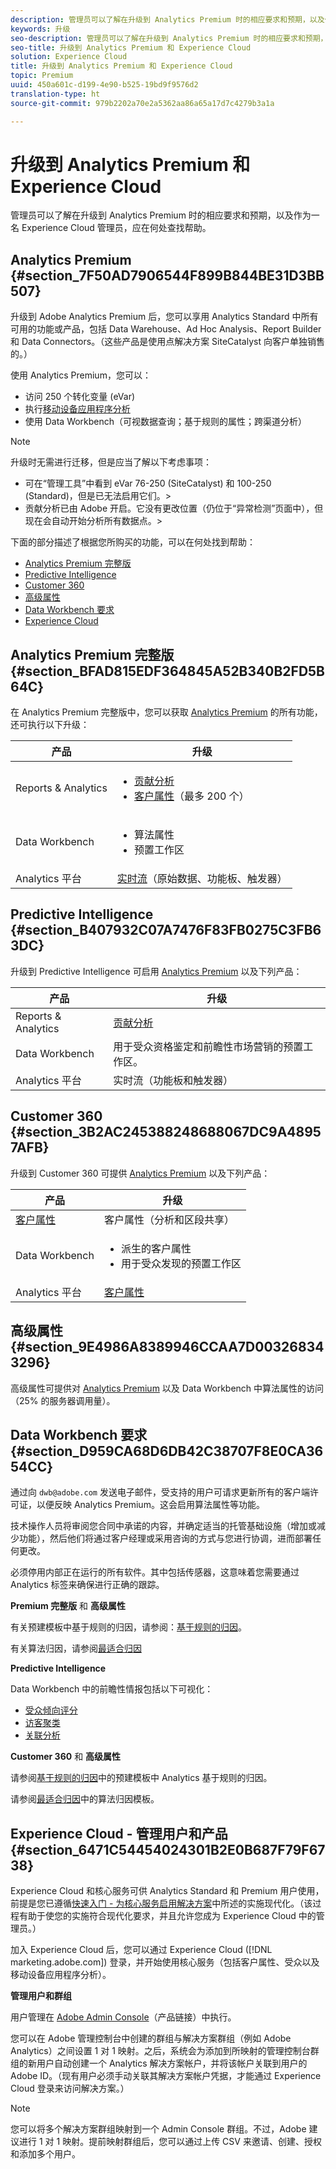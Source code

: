 ```yaml
---
description: 管理员可以了解在升级到 Analytics Premium 时的相应要求和预期，以及作为一名 Experience Cloud 管理员，应在何处查找帮助。
keywords: 升级
seo-description: 管理员可以了解在升级到 Analytics Premium 时的相应要求和预期，以及作为一名 Experience Cloud 管理员，应在何处查找帮助。
seo-title: 升级到 Analytics Premium 和 Experience Cloud
solution: Experience Cloud
title: 升级到 Analytics Premium 和 Experience Cloud
topic: Premium
uuid: 450a601c-d199-4e90-b525-19bd9f9576d2
translation-type: ht
source-git-commit: 979b2202a70e2a5362aa86a65a17d7c4279b3a1a

---
```



# 升级到 Analytics Premium 和 Experience Cloud

管理员可以了解在升级到 Analytics Premium 时的相应要求和预期，以及作为一名 Experience Cloud 管理员，应在何处查找帮助。


## Analytics Premium {#section_7F50AD7906544F899B844BE31D3BB507}

升级到 Adobe Analytics Premium 后，您可以享用 Analytics Standard 中所有可用的功能或产品，包括 Data Warehouse、Ad Hoc Analysis、Report Builder 和 Data Connectors。（这些产品是使用点解决方案 SiteCatalyst 向客户单独销售的。）

使用 Analytics Premium，您可以：

* 访问 250 个转化变量 (eVar)
* 执行[移动设备应用程序分析](https://marketing.adobe.com/resources/help/zh_CN/mobile/)
* 使用 Data Workbench（可视数据查询；基于规则的属性；跨渠道分析）



>[!NOTE]
>
>升级时无需进行迁移，但是应当了解以下考虑事项：
>
>* 可在“管理工具”中看到 eVar 76-250 (SiteCatalyst) 和 100-250 (Standard)，但是已无法启用它们。&gt;
>* 贡献分析已由 Adobe 开启。它没有更改位置（仍位于“异常检测”页面中），但现在会自动开始分析所有数据点。&gt;


下面的部分描述了根据您所购买的功能，可以在何处找到帮助：

* [Analytics Premium 完整版](../admin-getting-started/upgrade-to-analytics-premium.md#section_BFAD815EDF364845A52B340B2FD5B64C)
* [Predictive Intelligence](../admin-getting-started/upgrade-to-analytics-premium.md#section_B407932C07A7476F83FB0275C3FB63DC)
* [Customer 360](../admin-getting-started/upgrade-to-analytics-premium.md#section_3B2AC245388248688067DC9A48957AFB)
* [高级属性](../admin-getting-started/upgrade-to-analytics-premium.md#section_9E4986A8389946CCAA7D003268343296)
* [Data Workbench 要求](../admin-getting-started/upgrade-to-analytics-premium.md#section_D959CA68D6DB42C38707F8E0CA3654CC)
* [Experience Cloud](../admin-getting-started/upgrade-to-analytics-premium.md#section_6471C54454024301B2E0B687F79F6738)



## Analytics Premium 完整版 {#section_BFAD815EDF364845A52B340B2FD5B64C}

在 Analytics Premium 完整版中，您可以获取 [Analytics Premium](../admin-getting-started/upgrade-to-analytics-premium.md#section_7F50AD7906544F899B844BE31D3BB507) 的所有功能，还可执行以下升级：

| 产品 | 升级 |
|--- |--- |
| Reports &amp; Analytics | <ul><li>[贡献分析](https://marketing.adobe.com/resources/help/zh_CN/analytics/contribution/)</li><li>[客户属性](../attributes/attributes.md#concept_ACFEE7C8B8E94875BA0825CDF4913AF1)（最多 200 个）</li></ul> |
| Data Workbench | <ul><li>算法属性</li><li>预置工作区</li></ul> |
| Analytics 平台 | [实时流](https://marketing.adobe.com/developer/documentation/analytics-live-stream/overview-1)（原始数据、功能板、触发器） |


## Predictive Intelligence {#section_B407932C07A7476F83FB0275C3FB63DC}

升级到 Predictive Intelligence 可启用 [Analytics Premium](../admin-getting-started/upgrade-to-analytics-premium.md#section_7F50AD7906544F899B844BE31D3BB507) 以及下列产品：

| 产品 | 升级 |
|---|---|
| Reports &amp; Analytics | [贡献分析](https://marketing.adobe.com/resources/help/zh_CN/analytics/contribution/) |
| Data Workbench | 用于受众资格鉴定和前瞻性市场营销的预置工作区。 |
| Analytics 平台 | 实时流（功能板和触发器） |


## Customer 360 {#section_3B2AC245388248688067DC9A48957AFB}

升级到 Customer 360 可提供 [Analytics Premium](../admin-getting-started/upgrade-to-analytics-premium.md#section_7F50AD7906544F899B844BE31D3BB507) 以及下列产品：

| 产品 | 升级 |
|--- |--- |
| [客户属性](../attributes/attributes.md) | 客户属性（分析和区段共享） |
| Data Workbench | <ul><li>派生的客户属性</li><li>用于受众发现的预置工作区</li></ul> |
| Analytics 平台 | [客户属性](../attributes/attributes.md) |


## 高级属性 {#section_9E4986A8389946CCAA7D003268343296}

高级属性可提供对 [Analytics Premium](../admin-getting-started/upgrade-to-analytics-premium.md#section_7F50AD7906544F899B844BE31D3BB507) 以及 Data Workbench 中算法属性的访问（25% 的服务器调用量）。

## Data Workbench 要求 {#section_D959CA68D6DB42C38707F8E0CA3654CC}

通过向 `dwb@adobe.com` 发送电子邮件，受支持的用户可请求更新所有的客户端许可证，以便反映 Analytics Premium。这会启用算法属性等功能。

技术操作人员将审阅您合同中承诺的内容，并确定适当的托管基础设施（增加或减少功能），然后他们将通过客户经理或采用咨询的方式与您进行协调，进而部署任何更改。

必须停用内部正在运行的所有软件。其中包括传感器，这意味着您需要通过 Analytics 标签来确保进行正确的跟踪。

**Premium 完整版** 和 **高级属性**

有关预建模板中基于规则的归因，请参阅：[基于规则的归因](https://marketing.adobe.com/resources/help/zh_CN/insight/client/?f=c_rules_attrib)。

有关算法归因，请参阅[最适合归因](https://marketing.adobe.com/resources/help/zh_CN/insight/client/c_attrib_algorithmic.html)

**Predictive Intelligence**

Data Workbench 中的前瞻性情报包括以下可视化：

* [受众倾向评分](https://marketing.adobe.com/resources/help/zh_CN/insight/client/?f=c_visitor_propensity)
* [访客聚类](https://marketing.adobe.com/resources/help/zh_CN/insight/client/c_visitor_cluster.html)
* [关联分析](https://marketing.adobe.com/resources/help/zh_CN/insight/client/c_correlation_analysis.html)


**Customer 360** 和 **高级属性**

请参阅[基于规则的归因](https://marketing.adobe.com/resources/help/zh_CN/insight/client/?f=c_rules_attrib)中的预建模板中 Analytics 基于规则的归因。

请参阅[最适合归因](https://marketing.adobe.com/resources/help/zh_CN/insight/client/c_attrib_algorithmic.html)中的算法归因模板。

## Experience Cloud - 管理用户和产品 {#section_6471C54454024301B2E0B687F79F6738}

Experience Cloud 和核心服务可供 Analytics Standard 和 Premium 用户使用，前提是您已遵循[快速入门 - 为核心服务启用解决方案](../core-services/core-services.md#concept_07ED1D5C64234E77976E6D572E78FB9C)中所述的实施现代化。（该过程有助于使您的实施符合现代化要求，并且允许您成为 Experience Cloud 中的管理员。）

加入 Experience Cloud 后，您可以通过 Experience Cloud ([!DNL marketing.adobe.com]) 登录，并开始使用核心服务（包括客户属性、受众以及移动设备应用程序分析）。

**管理用户和群组**

用户管理在 [Adobe Admin Console](https://helpx.adobe.com/cn/enterprise/help/aedash.html)（产品链接）中执行。

您可以在 Adobe 管理控制台中创建的群组与解决方案群组（例如 Adobe Analytics）之间设置 1 对 1 映射。之后，系统会为添加到所映射的管理控制台群组的新用户自动创建一个 Analytics 解决方案帐户，并将该帐户关联到用户的 Adobe ID。（现有用户必须手动关联其解决方案帐户凭据，才能通过 Experience Cloud 登录来访问解决方案。）


>[!NOTE]
>
>您可以将多个解决方案群组映射到一个 Admin Console 群组。不过，Adobe 建议进行 1 对 1 映射。提前映射群组后，您可以通过上传 CSV 来邀请、创建、授权和添加多个用户。

